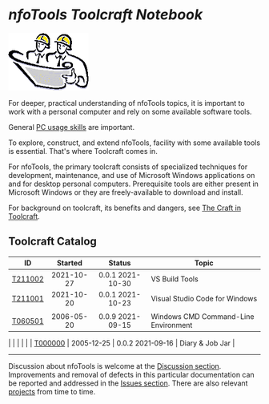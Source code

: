 <!-- index.md 0.0.10                UTF-8                          2021-10-30
     ----1----|----2----|----3----|----4----|----5----|----6----|----7----|--*

                       NFOTOOLS TOOLCRAFT NOTEBOOK
     -->

# ***nfoTools** Toolcraft Notebook*

![Hard Hat Area](../images/hardhat-logo.gif)

For deeper, practical understanding of nfoTools topics, it is important to
work with a personal computer and rely on some available software tools.

General [PC usage skills](../skills) are important.

To explore, construct, and extend nfoTools, facility with some available tools
is essential.  That's where Toolcraft comes in.

For nfoTools, the primary toolcraft consists of specialized techniques for
development, maintenance, and use of Microsoft Windows applications on and for
desktop personal computers.  Prerequisite tools are either present in
Microsoft Windows or they are freely-available to download and install.

For background on toolcraft, its benefits and dangers, see
[The Craft in Toolcraft](https://orcmid.github.io/nfoTools/notes/N070801/).

## Toolcraft Catalog

| **ID** | **Started** | **Status** | **Topic** |
|   :-:   |   :-:   |  :-:   |  ---  |
| [T211002](T211002) | 2021-10-27 | 0.0.1 2021-10-30 | VS Build Tools |
| [T211001](T211001) | 2021-10-20 | 0.0.1 2021-10-23 | Visual Studio Code for Windows |
|                    |            |                  |          |
| [T060501](T060501) | 2006-05-20 | 0.0.9 2021-09-15 | Windows CMD Command-Line Environment |

|                    |            |                  |          |
| [T000000](T000000.html) | 2005-12-25 | 0.0.2 2021-09-16 | Diary & Job Jar |

----

Discussion about nfoTools is welcome at the
[Discussion section](https://github.com/orcmid/nfoTools/discussions).
Improvements and removal of defects in this particular documentation can be
reported and addressed in the
[Issues section](https://github.com/orcmid/nfoTools/issues).  There are also
relevant [projects](https://github.com/orcmid/nfoTools/projects) from time to
time.

<!-- ----1----|----2----|----3----|----4----|----5----|----6----|----7----|--*

     0.0.10 2021-10-30T16:01Z Touch up dates
     0.0.9 2021-10-27T21:59Z Reflect T211002 0.0.0
     0.0.8 2021-10-23T19:15Z Touchups
     0.0.7 2021-10-20T21:01Z Anticipate T211001
     0.0.6 2021-09-17T20:23Z Update Discussion invitation
     0.0.5 2021-09-16T16:41Z Reflect T000000 0.0.2
     0.0.4 2021-09-25T20:31Z Reflect T060501 0.0.9
     0.0.3 2021-09-12T19:17Z Link to N070801
     0.0.2 2021-09-07T00:17Z Add introductory statement
     0.0.1 2021-09-06T19:11Z Catalog T060501
     0.0.0 2021-09-02T20:40Z Hardhat Image and empty Catalog

               *** end of docs/tools/index.md ***
     -->
